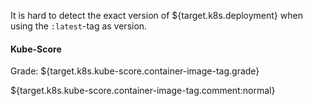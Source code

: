 It is hard to detect the exact version of ${target.k8s.deployment} when using the ```:latest```-tag as version.

#### Kube-Score
Grade: ${target.k8s.kube-score.container-image-tag.grade}

${target.k8s.kube-score.container-image-tag.comment:normal}
